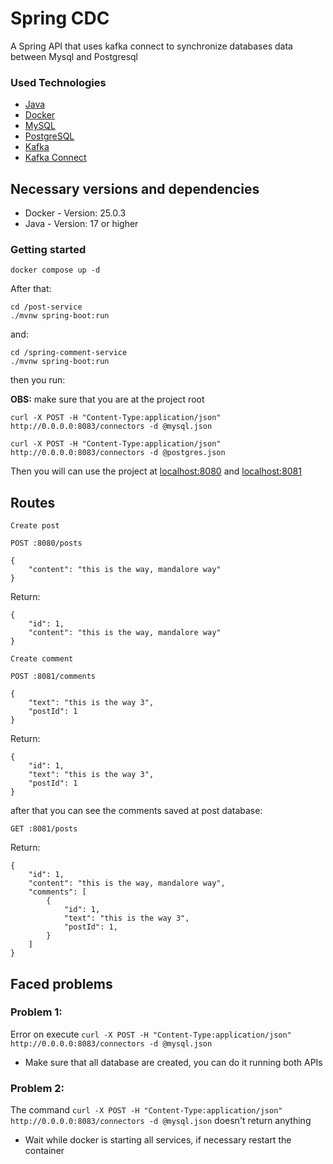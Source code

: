 # Spring CDC

A Spring API that uses kafka connect to synchronize databases data between Mysql and Postgresql


### Used Technologies

* [Java](https://www.java.com/en/)
* [Docker](https://www.docker.com/)
* [MySQL](https://www.mysql.com/)
* [PostgreSQL](https://www.postgresql.org/)
* [Kafka](https://kafka.apache.org/)
* [Kafka Connect](https://docs.confluent.io/platform/current/connect/index.html)

## Necessary versions and dependencies

* Docker - Version: 25.0.3
* Java - Version: 17 or higher

### Getting started

```
docker compose up -d
```

After that:

```
cd /post-service
./mvnw spring-boot:run
```
and:
```
cd /spring-comment-service
./mvnw spring-boot:run
```

then you run:

**OBS:** make sure that you are at the project root

```
curl -X POST -H "Content-Type:application/json" http://0.0.0.0:8083/connectors -d @mysql.json
```

```
curl -X POST -H "Content-Type:application/json" http://0.0.0.0:8083/connectors -d @postgres.json
```

Then you will can use the project at [localhost:8080](htpp://localhost:8080) and [localhost:8081](htpp://localhost:8081)

## Routes

```
Create post

POST :8080/posts

{
    "content": "this is the way, mandalore way"
}
```
Return:

```
{
    "id": 1,
    "content": "this is the way, mandalore way"
}
```

```
Create comment

POST :8081/comments

{
    "text": "this is the way 3", 
    "postId": 1
}
```

Return:

```
{
    "id": 1,
    "text": "this is the way 3", 
    "postId": 1
}
```

after that you can see the comments saved at post database:

```
GET :8081/posts
```

Return:

```
{
    "id": 1,
    "content": "this is the way, mandalore way",
    "comments": [
        {
            "id": 1,
            "text": "this is the way 3", 
            "postId": 1,
        }
    ]
}

```

## Faced problems


### Problem 1:
Error on execute ```curl -X POST -H "Content-Type:application/json" http://0.0.0.0:8083/connectors -d @mysql.json```
* Make sure that all database are created, you can do it running both APIs

### Problem 2:
The command ```curl -X POST -H "Content-Type:application/json" http://0.0.0.0:8083/connectors -d @mysql.json``` doesn't return anything
* Wait while docker is starting all services, if necessary restart the container

